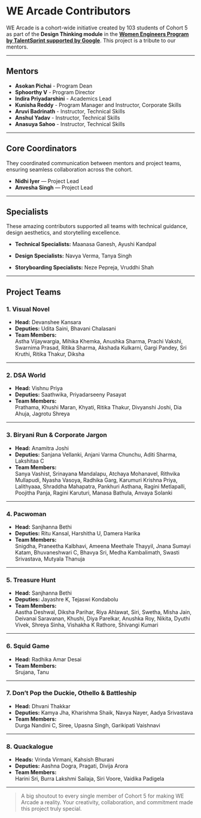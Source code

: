 # WE Arcade Contributors

WE Arcade is a cohort-wide initiative created by 103 students of Cohort 5 as part of the **Design Thinking module** in the [**Women Engineers Program by TalentSprint supported by Google**](https://we.talentsprint.com/). This project is a tribute to our mentors.

---
## Mentors

- **Asokan Pichai** - Program Dean
- **Sphoorthy V** - Program Director
- **Indira Priyadarshini** - Academics Lead
- **Kunisha Reddy** - Program Manager and Instructor, Corporate Skills
- **Aruvi Badrinath** - Instructor, Technical Skills 
- **Anshul Yadav** - Instructor, Technical Skills
- **Anasuya Sahoo** - Instructor, Technical Skills
 
---

## Core Coordinators

They coordinated communication between mentors and project teams, ensuring seamless collaboration across the cohort.

- **Nidhi Iyer** — Project Lead  
- **Anvesha Singh** — Project Lead

---


## Specialists

These amazing contributors supported all teams with technical guidance, design aesthetics, and storytelling excellence.

- **Technical Specialists:**
  Maanasa Ganesh, Ayushi Kandpal

- **Design Specialists:**
  Navya Verma, Tanya Singh

- **Storyboarding Specialists:**
  Neze Pepreja, Vruddhi Shah

---
## Project Teams

### **1. Visual Novel**
- **Head:** Devanshee Kansara  
- **Deputies:** Udita Saini, Bhavani Chalasani  
- **Team Members:**  
  Astha Vijaywargia, Mihika Khemka, Anushka Sharma, Prachi Vakshi, Swarnima Prasad, Ritika Sharma, Akshada Kulkarni, Gargi Pandey, Sri Kruthi, Ritika Thakur, Diksha

---

### **2. DSA World**
- **Head:** Vishnu Priya  
- **Deputies:** Saathwika, Priyadarseeny Pasayat  
- **Team Members:**  
  Prathama, Khushi Maran, Khyati, Ritika Thakur, Divyanshi Joshi, Dia Ahuja, Jagrotu Shreya

---

### **3. Biryani Run & Corporate Jargon**
- **Head:** Anamitra Joshi  
- **Deputies:** Sanjana Vellanki, Anjani Varma Chunchu, Aditi Sharma, Lakshitaa C  
- **Team Members:**  
  Sanya Vashist, Srinayana Mandalapu, Atchaya Mohanavel, Rithvika Mullapudi, Nyasha Vasoya, Radhika Garg, Karumuri Krishna Priya, Lalithyaaa, Shraddha Mahapatra, Pankhuri Asthana, Ragini Metlapalli, Poojitha Panja, Ragini Karuturi, Manasa Bathula, Anvaya Solanki

---

### **4. Pacwoman**
- **Head:** Sanjhanna Bethi  
- **Deputies:** Ritu Kansal, Harshitha U, Damera Harika  
- **Team Members:**  
  Snigdha, Praneetha Kalbhavi, Ameena Meethale Thayyil, Jnana Sumayi Katam, Bhuvaneshwari C, Bhavya Sri, Medha Kambalimath, Swasti Srivastava, Mutyala Thanuja

---

### **5. Treasure Hunt**
- **Head:** Sanjhanna Bethi  
- **Deputies:** Jayashre K, Tejaswi Kondabolu  
- **Team Members:**  
  Aastha Deshwal, Diksha Parihar, Riya Ahlawat, Siri, Swetha, Misha Jain, Deivanai Saravanan, Khushi, Diya Parelkar, Anushka Roy, Nikita, Dyuthi Vivek, Shreya Sinha, Vishakha K Rathore, Shivangi Kumari

---

### **6. Squid Game**
- **Head:** Radhika Amar Desai  
- **Team Members:**  
  Srujana, Tanu

---

### **7. Don’t Pop the Duckie, Othello & Battleship**
- **Head:** Dhvani Thakkar  
- **Deputies:** Kamya Jha, Kharishma Shaik, Navya Nayer, Aadya Srivastava  
- **Team Members:**  
  Durga Nandini C, Siree, Upasna Singh, Garikipati Vaishnavi

---

### **8. Quackalogue**
- **Heads:** Vrinda Virmani, Kahsish Bhurani  
- **Deputies:** Aashna Dogra, Pragati, Divija Arora  
- **Team Members:**  
  Harini Sri, Burra Lakshmi Sailaja, Siri Voore, Vaidika Padigela

---

> A big shoutout to every single member of Cohort 5 for making WE Arcade a reality. Your creativity, collaboration, and commitment made this project truly special.
